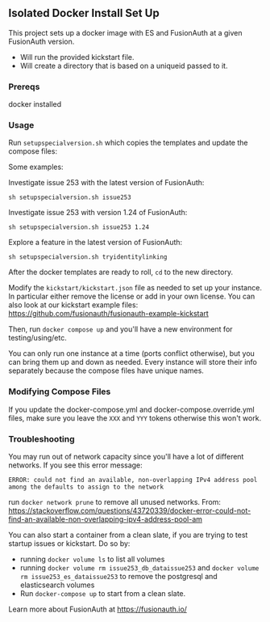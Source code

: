 ## Isolated Docker Install Set Up

This project sets up a docker image with ES and FusionAuth at a given FusionAuth version. 

* Will run the provided kickstart file.
* Will create a directory that is based on a uniqueid passed to it.

### Prereqs

docker installed

### Usage

Run `setupspecialversion.sh` which copies the templates and update the compose files:

Some examples:

Investigate issue 253 with the latest version of FusionAuth:

```
sh setupspecialversion.sh issue253                
```

Investigate issue 253 with version 1.24 of FusionAuth:

```
sh setupspecialversion.sh issue253 1.24
```

Explore a feature in the latest version of FusionAuth:

```
sh setupspecialversion.sh tryidentitylinking
```

After the docker templates are ready to roll, `cd` to the new directory.

Modify the `kickstart/kickstart.json` file as needed to set up your instance. In particular either remove the license or add in your own license. You can also look at our kickstart example files: https://github.com/fusionauth/fusionauth-example-kickstart

Then, run `docker compose up` and you'll have a new environment for testing/using/etc.

You can only run one instance at a time (ports conflict otherwise), but you can bring them up and down as needed. Every instance will store their info separately because the compose files have unique names.

### Modifying Compose Files

If you update the docker-compose.yml and docker-compose.override.yml files, make sure you leave the `XXX` and `YYY` tokens otherwise this won't work.

### Troubleshooting

You may run out of network capacity since you'll have a lot of different networks. If you see this error message:

```
ERROR: could not find an available, non-overlapping IPv4 address pool among the defaults to assign to the network
```

run `docker network prune` to remove all unused networks. From: https://stackoverflow.com/questions/43720339/docker-error-could-not-find-an-available-non-overlapping-ipv4-address-pool-am

You can also start a container from a clean slate, if you are trying to test startup issues or kickstart. Do so by:

* running `docker volume ls` to list all volumes 
* running `docker volume rm issue253_db_dataissue253` and `docker volume rm issue253_es_dataissue253` to remove the postgresql and elasticsearch volumes
* Run `docker-compose up` to start from a clean slate.



Learn more about FusionAuth at https://fusionauth.io/

